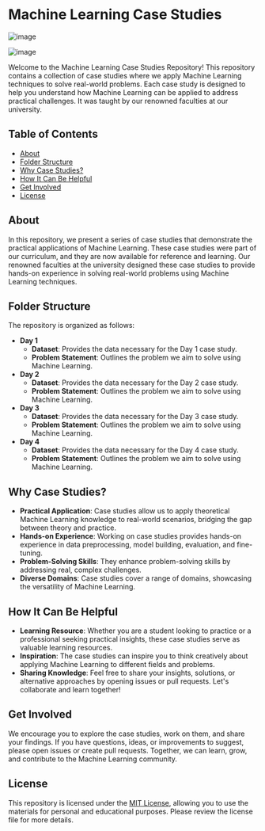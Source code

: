 # Machine Learning Case Studies 

![image](https://github.com/Aftabbs/Machine-Learning-Case-Studies/assets/112916888/7f898153-f13e-4ff7-907d-8bb03510c8b3)

![image](https://github.com/Aftabbs/Machine-Learning-Case-Studies/assets/112916888/8fd934a4-08c1-42de-89fb-c8d8d82b66b7)


Welcome to the Machine Learning Case Studies Repository! This repository contains a collection of case studies where we apply Machine Learning techniques to solve real-world problems. Each case study is designed to help you understand how Machine Learning can be applied to address practical challenges. It was taught by our renowned faculties at our university.

## Table of Contents

- [About](#about)
- [Folder Structure](#folder-structure)
- [Why Case Studies?](#why-case-studies)
- [How It Can Be Helpful](#how-it-can-be-helpful)
- [Get Involved](#get-involved)
- [License](#license)

## About

In this repository, we present a series of case studies that demonstrate the practical applications of Machine Learning. These case studies were part of our curriculum, and they are now available for reference and learning. Our renowned faculties at the university designed these case studies to provide hands-on experience in solving real-world problems using Machine Learning techniques.

## Folder Structure

The repository is organized as follows:

- **Day 1**
  - **Dataset**: Provides the data necessary for the Day 1 case study.
  - **Problem Statement**: Outlines the problem we aim to solve using Machine Learning.
- **Day 2**
  - **Dataset**: Provides the data necessary for the Day 2 case study.
  - **Problem Statement**: Outlines the problem we aim to solve using Machine Learning.
- **Day 3**
  - **Dataset**: Provides the data necessary for the Day 3 case study.
  - **Problem Statement**: Outlines the problem we aim to solve using Machine Learning.
- **Day 4**
  - **Dataset**: Provides the data necessary for the Day 4 case study.
  - **Problem Statement**: Outlines the problem we aim to solve using Machine Learning.

## Why Case Studies?

- **Practical Application**: Case studies allow us to apply theoretical Machine Learning knowledge to real-world scenarios, bridging the gap between theory and practice.
- **Hands-on Experience**: Working on case studies provides hands-on experience in data preprocessing, model building, evaluation, and fine-tuning.
- **Problem-Solving Skills**: They enhance problem-solving skills by addressing real, complex challenges.
- **Diverse Domains**: Case studies cover a range of domains, showcasing the versatility of Machine Learning.

## How It Can Be Helpful

- **Learning Resource**: Whether you are a student looking to practice or a professional seeking practical insights, these case studies serve as valuable learning resources.
- **Inspiration**: The case studies can inspire you to think creatively about applying Machine Learning to different fields and problems.
- **Sharing Knowledge**: Feel free to share your insights, solutions, or alternative approaches by opening issues or pull requests. Let's collaborate and learn together!

## Get Involved

We encourage you to explore the case studies, work on them, and share your findings. If you have questions, ideas, or improvements to suggest, please open issues or create pull requests. Together, we can learn, grow, and contribute to the Machine Learning community.

## License

This repository is licensed under the [MIT License](./LICENSE), allowing you to use the materials for personal and educational purposes. Please review the license file for more details.
